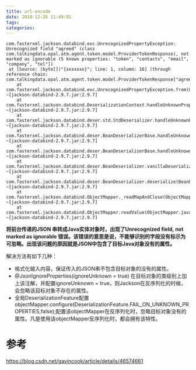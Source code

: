 ```yaml
---
title: url-encode
date: 2018-12-26 11:49:01
tags:
categories:
---
```

```
com.fasterxml.jackson.databind.exc.UnrecognizedPropertyException: Unrecognized field "agreed" (class com.talkingdata.opal.atm.agent.token.model.ProviderTokenResponse), not marked as ignorable (5 known properties: "token", "contacts", "email", "company", "tel"])
 at [Source: (byte[])"{xxxxxxx}"; line: 1, column: 16] (through reference chain: com.talkingdata.opal.atm.agent.token.model.ProviderTokenResponse["agreed"])
	at com.fasterxml.jackson.databind.exc.UnrecognizedPropertyException.from(UnrecognizedPropertyException.java:60) ~[jackson-databind-2.9.7.jar:2.9.7]
	at com.fasterxml.jackson.databind.DeserializationContext.handleUnknownProperty(DeserializationContext.java:823) ~[jackson-databind-2.9.7.jar:2.9.7]
	at com.fasterxml.jackson.databind.deser.std.StdDeserializer.handleUnknownProperty(StdDeserializer.java:1153) ~[jackson-databind-2.9.7.jar:2.9.7]
	at com.fasterxml.jackson.databind.deser.BeanDeserializerBase.handleUnknownProperty(BeanDeserializerBase.java:1589) ~[jackson-databind-2.9.7.jar:2.9.7]
	at com.fasterxml.jackson.databind.deser.BeanDeserializerBase.handleUnknownVanilla(BeanDeserializerBase.java:1567) ~[jackson-databind-2.9.7.jar:2.9.7]
	at com.fasterxml.jackson.databind.deser.BeanDeserializer.vanillaDeserialize(BeanDeserializer.java:294) ~[jackson-databind-2.9.7.jar:2.9.7]
	at com.fasterxml.jackson.databind.deser.BeanDeserializer.deserialize(BeanDeserializer.java:151) ~[jackson-databind-2.9.7.jar:2.9.7]
	at com.fasterxml.jackson.databind.ObjectMapper._readMapAndClose(ObjectMapper.java:4013) ~[jackson-databind-2.9.7.jar:2.9.7]
	at com.fasterxml.jackson.databind.ObjectMapper.readValue(ObjectMapper.java:3091) ~[jackson-databind-2.9.7.jar:2.9.7]
```

**将前台传递的JSON 串转成Java实体对象时，出现了Unrecognized field, not marked as ignorable 错误。该错误的意思是说，不能够识别的字段没有标示为可忽略。出现该问题的原因就是JSON中包含了目标Java对象没有的属性。**

解决方法有如下几种：
- 格式化输入内容，保证传入的JSON串不包含目标对象的没有的属性。
- @JsonIgnoreProperties(ignoreUnknown = true) 在目标对象的类级别上加上该注解，并配置ignoreUnknown = true，则Jackson在反序列化的时候，会忽略该目标对象不存在的属性。
- 全局DeserializationFeature配置 
objectMapper.configure(DeserializationFeature.FAIL_ON_UNKNOWN_PROPERTIES,false);配置该objectMapper在反序列化时，忽略目标对象没有的属性。凡是使用该objectMapper反序列化时，都会拥有该特性。


# 参考
https://blog.csdn.net/gavincook/article/details/46574661